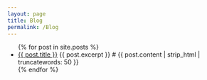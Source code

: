 ```yaml
---
layout: page
title: Blog
permalink: /Blog
---
```


<ul>
  {% for post in site.posts %}
    <li>
      <a href="{{ post.url }}">{{ post.title }}</a>
       {{ post.excerpt }}
#      {{ post.content | strip_html | truncatewords: 50 }}
    </li>
  {% endfor %}
</ul>
